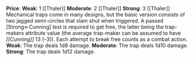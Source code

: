 **Price**:
	**Weak**: 1 [[Thaler]]
	**Moderate**: 2 [[Thaler]]
	**Strong**: 3 [[Thaler]]
Mechanical traps come in many designs, but the basic version consists of two jagged semi-circles that slam shut when triggered. A passed [Strong←Cunning] test is required to get free, the latter being the trap-makers attribute value (the average trap-maker can be assumed to have *[[Cunning]]* 13 (–3)). Each attempt to break free counts as a combat action. 
**Weak**: The trap deals 1d8 damage.
**Moderate**: The trap deals 1d10 damage.
**Strong**: The trap deals 1d12 damage.